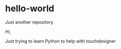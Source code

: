 # hello-world
Just another repository


Hi,

Just trying to learn Python to help with touchdesigner
